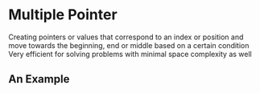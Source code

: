# Multiple Pointer 

Creating pointers or values that correspond to an index or position and move towards the beginning, end or middle based on a certain condition    
Very efficient for solving problems with minimal space complexity as well

## An Example 
